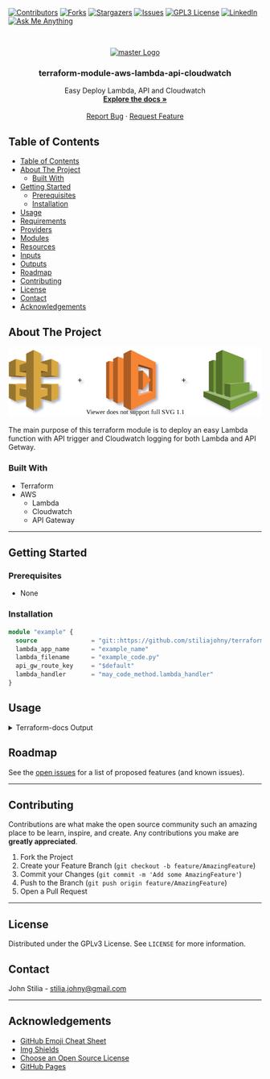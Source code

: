 [![Contributors][contributors-shield]][contributors-url]
[![Forks][forks-shield]][forks-url]
[![Stargazers][stars-shield]][stars-url]
[![Issues][issues-shield]][issues-url]
[![GPL3 License][license-shield]][license-url]
[![LinkedIn][linkedin-shield]][linkedin-url]
[![Ask Me Anything][ask-me-anything]][personal-page]

<!-- PROJECT LOGO -->
<br />
<p align="center">
  <a href="https://github.com/stiliajohny/terraform-module-aws-lambda-api-cloudwatch">
    <img src="https://github.com/stiliajohny/terraform-module-aws-lambda-api-cloudwatch/raw/master/.assets/logo.png" alt="master Logo" width="80" height="80">
  </a>

  <h3 align="center">terraform-module-aws-lambda-api-cloudwatch</h3>

  <p align="center">
    Easy Deploy Lambda, API and Cloudwatch
    <br />
    <a href="./README.md"><strong>Explore the docs »</strong></a>
    <br />
    <br />
    <a href="https://github.com/stiliajohny/terraform-module-aws-lambda-api-cloudwatch/issues/new?labels=i%3A+bug&template=1-bug-report.md">Report Bug</a>
    ·
    <a href="https://github.com/stiliajohny/terraform-module-aws-lambda-api-cloudwatch/issues/new?labels=i%3A+enhancement&template=2-feature-request.md">Request Feature</a>
  </p>
</p>

<!-- TABLE OF CONTENTS -->

## Table of Contents

- [Table of Contents](#table-of-contents)
- [About The Project](#about-the-project)
  - [Built With](#built-with)
- [Getting Started](#getting-started)
  - [Prerequisites](#prerequisites)
  - [Installation](#installation)
- [Usage](#usage)
- [Requirements](#requirements)
- [Providers](#providers)
- [Modules](#modules)
- [Resources](#resources)
- [Inputs](#inputs)
- [Outputs](#outputs)
- [Roadmap](#roadmap)
- [Contributing](#contributing)
- [License](#license)
- [Contact](#contact)
- [Acknowledgements](#acknowledgements)

<!-- ABOUT THE PROJECT -->

## About The Project

<img src="./.assets/screenshot.svg" class="center" alt="AWS draw.io image" >




The main purpose of this terraform module is to deploy an easy Lambda function with API trigger and Cloudwatch logging for both Lambda and API Getway.

### Built With

- Terraform
- AWS
  - Lambda
  - Cloudwatch
  - API Gateway

---

<!-- GETTING STARTED -->

## Getting Started

### Prerequisites

- None

### Installation

```terraform
module "example" {
  source               = "git::https://github.com/stiliajohny/terraform-module-aws-lambda-api-cloudwatch.git?ref=master"
  lambda_app_name      = "example_name"
  lambda_filename      = "example_code.py"
  api_gw_route_key     = "$default"
  lambda_handler       = "may_code_method.lambda_handler"
}

```

## Usage

<details>
  <summary>Terraform-docs Output</summary>

## Requirements

No requirements.

## Providers

| Name                                                         | Version |
| ------------------------------------------------------------ | ------- |
| <a name="provider_archive"></a> [archive](#provider_archive) | 2.2.0   |
| <a name="provider_aws"></a> [aws](#provider_aws)             | 3.70.0  |

## Modules

No modules.

## Resources

| Name                                                                                                                                                        | Type        |
| ----------------------------------------------------------------------------------------------------------------------------------------------------------- | ----------- |
| [aws_apigatewayv2_api.my-slack_event_handler](https://registry.terraform.io/providers/hashicorp/aws/latest/docs/resources/apigatewayv2_api)                 | resource    |
| [aws_apigatewayv2_integration.my-slack_event_handler](https://registry.terraform.io/providers/hashicorp/aws/latest/docs/resources/apigatewayv2_integration) | resource    |
| [aws_apigatewayv2_route.my-slack_event_handler](https://registry.terraform.io/providers/hashicorp/aws/latest/docs/resources/apigatewayv2_route)             | resource    |
| [aws_apigatewayv2_stage.my-slack_event_handler](https://registry.terraform.io/providers/hashicorp/aws/latest/docs/resources/apigatewayv2_stage)             | resource    |
| [aws_cloudwatch_log_group.my-slack_event_handler_api_gw](https://registry.terraform.io/providers/hashicorp/aws/latest/docs/resources/cloudwatch_log_group)  | resource    |
| [aws_cloudwatch_log_group.my-slack_event_handler_lambda](https://registry.terraform.io/providers/hashicorp/aws/latest/docs/resources/cloudwatch_log_group)  | resource    |
| [aws_iam_role_policy_attachment.lambda_policy](https://registry.terraform.io/providers/hashicorp/aws/latest/docs/resources/iam_role_policy_attachment)      | resource    |
| [aws_lambda_function.my-slack_event_handler](https://registry.terraform.io/providers/hashicorp/aws/latest/docs/resources/lambda_function)                   | resource    |
| [aws_lambda_permission.my-slack_event_handler](https://registry.terraform.io/providers/hashicorp/aws/latest/docs/resources/lambda_permission)               | resource    |
| [archive_file.zip](https://registry.terraform.io/providers/hashicorp/archive/latest/docs/data-sources/file)                                                 | data source |
| [aws_iam_role.iam_for_lambda](https://registry.terraform.io/providers/hashicorp/aws/latest/docs/data-sources/iam_role)                                      | data source |

## Inputs

| Name                                                                                                                     | Description                                                                                                                                                         | Type          | Default                                                 | Required |
| ------------------------------------------------------------------------------------------------------------------------ | ------------------------------------------------------------------------------------------------------------------------------------------------------------------- | ------------- | ------------------------------------------------------- | :------: |
| <a name="input_api_gw_integration_methode"></a> [api_gw_integration_methode](#input_api_gw_integration_methode)          | The integration methode for the API Gateway.                                                                                                                        | `string`      | `"POST"`                                                |    no    |
| <a name="input_api_gw_integration_type"></a> [api_gw_integration_type](#input_api_gw_integration_type)                   | The integration type for the API Gateway.                                                                                                                           | `string`      | `"AWS_PROXY"`                                           |    no    |
| <a name="input_api_gw_protocol_type"></a> [api_gw_protocol_type](#input_api_gw_protocol_type)                            | The protocol type for the API Gateway.                                                                                                                              | `string`      | `"HTTP"`                                                |    no    |
| <a name="input_api_gw_route_key"></a> [api_gw_route_key](#input_api_gw_route_key)                                        | The route key for the route. For HTTP APIs, the route key can be either `$default`, or a combination of an HTTP method and resource path, for example, `GET /pets`. | `string`      | `"$default"`                                            |    no    |
| <a name="input_aws_region"></a> [aws_region](#input_aws_region)                                                          | The AWS region to create things in.                                                                                                                                 | `string`      | `"us-east-1"`                                           |    no    |
| <a name="input_cloudwatch_log_retention_days"></a> [cloudwatch_log_retention_days](#input_cloudwatch_log_retention_days) | The number of days to retain logs in CloudWatch.                                                                                                                    | `number`      | `14`                                                    |    no    |
| <a name="input_lambda_app_description"></a> [lambda_app_description](#input_lambda_app_description)                      | The description of the Lambda function.                                                                                                                             | `string`      | `"A simple Lambda function that says hello."`           |    no    |
| <a name="input_lambda_app_name"></a> [lambda_app_name](#input_lambda_app_name)                                           | The name of the Lambda function.                                                                                                                                    | `string`      | n/a                                                     |   yes    |
| <a name="input_lambda_architecture"></a> [lambda_architecture](#input_lambda_architecture)                               | The architecture of the lambda function                                                                                                                             | `list(any)`   | <pre>[<br> "x86_64"<br>]</pre>                          |    no    |
| <a name="input_lambda_env_variables"></a> [lambda_env_variables](#input_lambda_env_variables)                            | The environment variables to pass to the Lambda function.                                                                                                           | `map(string)` | <pre>{<br> "variable_name": "variable_value"<br>}</pre> |    no    |
| <a name="input_lambda_filename"></a> [lambda_filename](#input_lambda_filename)                                           | The name of the Lambda function's file.                                                                                                                             | `string`      | n/a                                                     |   yes    |
| <a name="input_lambda_handler"></a> [lambda_handler](#input_lambda_handler)                                              | The name of the Lambda function's handler.                                                                                                                          | `string`      | n/a                                                     |   yes    |
| <a name="input_lambda_memory_size"></a> [lambda_memory_size](#input_lambda_memory_size)                                  | The amount of memory to allocate to the lambda function                                                                                                             | `number`      | `128`                                                   |    no    |
| <a name="input_lambda_runtime"></a> [lambda_runtime](#input_lambda_runtime)                                              | The runtime to use for the Lambda function.                                                                                                                         | `string`      | `"python3.9"`                                           |    no    |
| <a name="input_tags"></a> [tags](#input_tags)                                                                            | (Optional) A mapping of tags to assign to the bucket.                                                                                                               | `map(any)`    | `{}`                                                    |    no    |

## Outputs

| Name                                                                                            | Description                                     |
| ----------------------------------------------------------------------------------------------- | ----------------------------------------------- |
| <a name="output_api_base_url"></a> [api_base_url](#output_api_base_url)                         | Base URL for API Gateway stage.                 |
| <a name="output_iam_for_lamda"></a> [iam_for_lamda](#output_iam_for_lamda)                      | The name of the savings_plan_utilization budget |
| <a name="output_lambda_function_name"></a> [lambda_function_name](#output_lambda_function_name) | Name of the Lambda function.                    |

</details>

## Roadmap

See the [open issues](https://github.com/stiliajohny/terraform-module-aws-lambda-api-cloudwatch/issues) for a list of proposed features (and known issues).

---

<!-- CONTRIBUTING -->

## Contributing

Contributions are what make the open source community such an amazing place to be learn, inspire, and create. Any contributions you make are **greatly appreciated**.

1. Fork the Project
2. Create your Feature Branch (`git checkout -b feature/AmazingFeature`)
3. Commit your Changes (`git commit -m 'Add some AmazingFeature'`)
4. Push to the Branch (`git push origin feature/AmazingFeature`)
5. Open a Pull Request

---

<!-- LICENSE -->

## License

Distributed under the GPLv3 License. See `LICENSE` for more information.

<!-- CONTACT -->

## Contact

John Stilia - stilia.johny@gmail.com

<!--
Project Link: [https://github.com/your_username/repo_name](https://github.com/your_username/repo_name)
-->

---

<!-- ACKNOWLEDGEMENTS -->

## Acknowledgements

- [GitHub Emoji Cheat Sheet](https://www.webpagefx.com/tools/emoji-cheat-sheet)
- [Img Shields](https://shields.io)
- [Choose an Open Source License](https://choosealicense.com)
- [GitHub Pages](https://pages.github.com)

<!-- MARKDOWN LINKS & IMAGES -->
<!-- https://www.markdownguide.org/basic-syntax/#reference-style-links -->

[contributors-shield]: https://img.shields.io/github/contributors/stiliajohny/terraform-module-aws-lambda-api-cloudwatch.svg?style=for-the-badge
[contributors-url]: https://github.com/stiliajohny/terraform-module-aws-lambda-api-cloudwatch/graphs/contributors
[forks-shield]: https://img.shields.io/github/forks/stiliajohny/terraform-module-aws-lambda-api-cloudwatch.svg?style=for-the-badge
[forks-url]: https://github.com/stiliajohny/terraform-module-aws-lambda-api-cloudwatch/network/members
[stars-shield]: https://img.shields.io/github/stars/stiliajohny/terraform-module-aws-lambda-api-cloudwatch.svg?style=for-the-badge
[stars-url]: https://github.com/stiliajohny/terraform-module-aws-lambda-api-cloudwatch/stargazers
[issues-shield]: https://img.shields.io/github/issues/stiliajohny/terraform-module-aws-lambda-api-cloudwatch.svg?style=for-the-badge
[issues-url]: https://github.com/stiliajohny/terraform-module-aws-lambda-api-cloudwatch/issues
[license-shield]: https://img.shields.io/github/license/stiliajohny/terraform-module-aws-lambda-api-cloudwatch?style=for-the-badge
[license-url]: https://github.com/stiliajohny/terraform-module-aws-lambda-api-cloudwatch/blob/master/LICENSE.txt
[linkedin-shield]: https://img.shields.io/badge/-LinkedIn-black.svg?style=for-the-badge&logo=linkedin&colorB=555
[linkedin-url]: https://linkedin.com/in/johnstilia/
[product-screenshot]: .assets/screenshot.png
[ask-me-anything]: https://img.shields.io/badge/Ask%20me-anything-1abc9c.svg?style=for-the-badge
[personal-page]: https://github.com/stiliajohny
